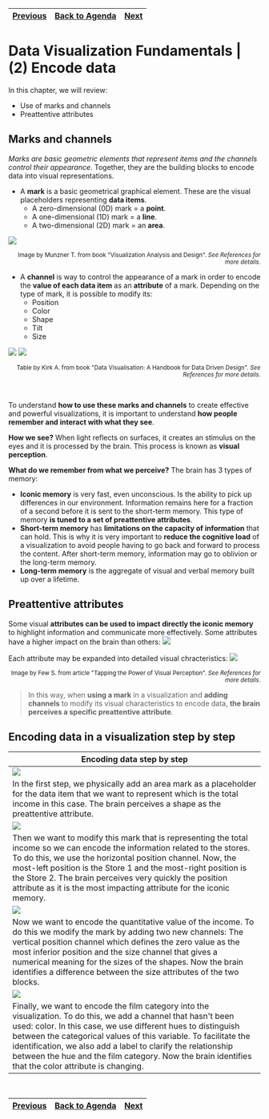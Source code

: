 | [Previous](./01-DV-Type-Data.md) | [Back to Agenda](./DataViz_Index.md)  | [Next](./03-DV-Use-Color.md) |
| :---------|:----------:|---------: |

# Data Visualization Fundamentals | (2) Encode data

In this chapter, we will review:
- Use of marks and channels
- Preattentive attributes
  
## Marks and channels

  *Marks are basic geometric elements that represent items and the channels control their appearance*. Together, they are the building blocks to encode data into visual representations.

  - A **mark** is a basic geometrical graphical element. These are the visual placeholders representing **data items**.
    - A zero-dimensional (0D) mark = a **point**.
    - A one-dimensional (1D) mark = a **line**.
    - A two-dimensional (2D) mark = an **area**.

<img src="./img/02-Encode/Marks.png">
<p align="right">
<sub>Image by Munzner T. from book "Visualization Analysis and Design". <i>See References for more details</i>.</sub>
<br>
</p>

  - A **channel** is way to control the appearance of a mark in order to encode the **value of each data item** as an **attribute** of a mark. Depending on the type of mark, it is possible to modify its:
    - Position
    - Color
    - Shape
    - Tilt
    - Size
  
<img src="./img/02-Encode/Attributes-Part1.png">
<img src="./img/02-Encode/Attributes-Part2.png">
<p align="right">
<sub>Table by Kirk A. from book "Data Visualisation: A Handbook for Data Driven Design". <i>See References for more details</i>.</sub>
</p>

&nbsp;

To understand **how to use these marks and channels** to create effective and powerful visualizations, it is important to understand **how people remember and interact with what they see**.

**How we see?**
When light reflects on surfaces, it creates an stimulus on the eyes and it is processed by the brain. This process is known as **visual perception**.

**What do we remember from what we perceive?**
The brain has 3 types of memory:
- **Iconic memory** is very fast, even unconscious. Is the ability to pick up differences in our environment. Information remains here for a fraction of a second before it is sent to the short-term memory. This type of memory **is tuned to a set of preattentive attributes**.
- **Short-term memory** has **limitations on the capacity of information** that can hold. This is why it is very important to **reduce the cognitive load** of a visualization to avoid people having to go back and forward to process the content. After short-term memory, information may go to oblivion or the long-term memory.
- **Long-term memory** is the aggregate of visual and verbal memory built up over a lifetime.

## Preattentive attributes
Some visual **attributes can be used to impact directly the iconic memory** to highlight information and communicate more effectively. 
Some attributes have a higher impact on the brain than others:
<img src="./img/02-Encode/Preattentive%20attributes.png">

Each attribute may be expanded into detailed visual chracteristics:
<img src="./img/02-Encode/Preattentive%20attributes%202.png">
<p align="right">
<sub>Image by Few S. from article "Tapping the Power of Visual Perception". <i>See References for more details</i>.</sub>
<br>
</p>

>In this way, when **using a mark** in a visualization and **adding channels** to modify its visual characteristics to encode data, **the brain perceives a specific preattentive attribute**.

## Encoding data in a visualization step by step
<table>
<thead>
  <tr>
    <th>Encoding data step by step</th>
  </tr>
</thead>
<tbody>
  <tr>
    <td><img src="./img/02-Encode//02-01-Encode.png"></td>
  </tr>
  <tr>
    <td>In the first step, we physically add an area mark as a placeholder for the data item that we want to represent which is the total income in this case. The brain perceives a shape as the preattentive attribute. </td>
  </tr>
  <tr>
    <td><img src="./img/02-Encode//02-02-Encode.png"></td>
  </tr>
  <tr>
    <td>Then we want to modify this mark that is representing the total income so we can encode the information related to the stores. To do this, we use the horizontal position channel. Now, the most-left position is the Store 1 and the most-right position is the Store 2. The brain perceives very quickly the position attribute as it is the most impacting attribute for the iconic memory.</td>
  </tr>
  <tr>
    <td><img src="./img/02-Encode//02-03-Encode.png"></td>
  </tr>
  <tr>
    <td>Now we want to encode the quantitative value of the income. To do this we modify the mark by adding two new channels: The vertical position channel which defines the zero value as the most inferior position and the size channel that gives a numerical meaning for the sizes of the shapes. Now the brain identifies a difference between the size attributes of the two blocks.</td>
  </tr>
  <tr>
    <td><img src="./img/02-Encode//02-04-Encode.png"></td>
  </tr>
  <tr>
    <td>Finally, we want to encode the film category into the visualization. To do this, we add a channel that hasn't been used: color. In this case, we use different hues to distinguish between the categorical values of this variable. To facilitate the identification, we also add a label to clarify the relationship between the hue and the film category. Now the brain identifies that the color attribute is changing.</td>
  </tr>
</tbody>
</table>

&nbsp;

| [Previous](./01-DV-Type-Data.md) | [Back to Agenda](./DataViz_Index.md)  | [Next](./03-DV-Use-Color.md) |
| :---------|:----------:|---------: |




